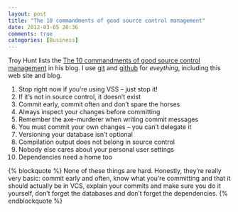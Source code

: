 ```yaml
---
layout: post
title: "The 10 commandments of good source control management"
date: 2012-03-05 20:36
comments: true
categories: [Business]
---
```


Troy Hunt lists the [The 10 commandments of good source control management](http://www.troyhunt.com/2011/05/10-commandments-of-good-source-control.html) in his blog. I use [git](http://git-scm.com/) and [github](https://github.com/hiltmon) for *eveything*, including this web site and blog.

1. Stop right now if you’re using VSS – just stop it!
2. If it’s not in source control, it doesn’t exist
3. Commit early, commit often and don’t spare the horses
4. Always inspect your changes before committing
5. Remember the axe-murderer when writing commit messages
6. You must commit your own changes – you can’t delegate it
7. Versioning your database isn’t optional
8. Compilation output does not belong in source control
9. Nobody else cares about your personal user settings
10. Dependencies need a home too

{% blockquote %}
None of these things are hard. Honestly, they’re really very basic: commit early and often, know what you’re committing and that it should actually be in VCS, explain your commits and make sure you do it yourself, don’t forget the databases and don’t forget the dependencies.
{% endblockquote %}
